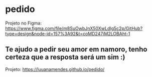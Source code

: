 # pedido
Projeto no Figma: https://www.figma.com/file/m8SuOwbJnX50XwLdIg5c2p/GitHub?type=design&node-id=157%3A92&t=coMD247iM2LOBAht-1


## Te ajudo a pedir seu amor em namoro, tenho certeza que a resposta será um sim :)
Projeto: https://luuanamendes.github.io/pedido/
